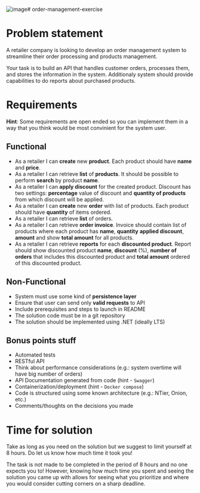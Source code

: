 ![image](https://github.com/user-attachments/assets/9e8124ed-d02e-4428-8c37-9d0ced28e138)# order-management-exercise

# Problem statement

A retailer company is looking to develop an order management system to streamline their order processing and products management. 

Your task is to build an API that handles customer orders, processes them, and stores the information in the system. 
Additionaly system should provide capabilities to do reports about purchased products.

# Requirements

**Hint**: Some requirements are open ended so you can implement them in a way that you think would be most convinient for the system user. 

## Functional
* As a retailer I can **create** new **product**. Each product should have **name** and **price**.
* As a retailer I can retrieve **list** of **products**. It should be possible to perform **search** by product **name**.
* As a retailer I can **apply discount** for the created product. Discount has two settings: **percentage** value of discount and **quantity of products** from which discount will be applied.
* As a retailer I can **create** new **order** with list of products. Each product should have **quantity** of items ordered.
* As a retailer I can retrieve **list** of orders.
* As a retailer I can retrieve **order invoice**. Invoice should contain list of products where each product has **name**, **quantity** **applied discount**, **amount** and show **total amount** for all products.
* As a retailer I can retrieve **reports** for each **discounted product**. Report should show discounted product **name**, **discount** (%), **number of orders** that includes this discounted product and **total amount** ordered of this discounted product.

## Non-Functional
* System must use some kind of **persistence layer**
* Ensure that user can send only **valid requests** to API
* Include prerequisites and steps to launch in README
* The solution code must be in a git repository
* The solution should be implemented using .NET (ideally LTS)

## Bonus points stuff
* Automated tests
* RESTful API
* Think about performance considerations (e.g.: system overtime will have big number of orders)
* API Documentation generated from code (hint - `Swagger`)
* Containerization/deployment (hint - `Docker compose`)
* Code is structured using some known architecture (e.g.: NTier, Onion, etc.)
* Comments/thoughts on the decisions you made

# Time for solution

Take as long as you need on the solution but we suggest to limit yourself at 8 hours. Do let us know how much time it took you!

The task is not made to be completed in the period of 8 hours and no one expects you to! However, knowing how much time you spent and seeing the solution you came up with allows for seeing what you prioritize and where you would consider cutting corners on a sharp deadline.
